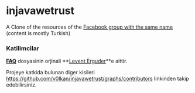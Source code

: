 injavawetrust
=============

A Clone of the resources of the [Facebook group with the same name][in-java-we-trust] (content is mostly Turkish)


### Katilimcilar

**[FAQ](FAQ.md)** dosyasinin orjinali **[Levent Erguder](https://github.com/leventerguder)**e aittir.

Projeye katkida bulunan diger kisileri <https://github.com/v0lkan/injavawetrust/graphs/contributors> linkinden takip edebilirsiniz.

[in-java-we-trust]: https://www.facebook.com/groups/injavawetrust/
